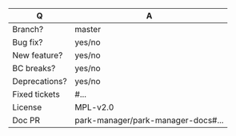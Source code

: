 | Q             | A
| ------------- | ---
| Branch?       | master <!--see comment below-->
| Bug fix?      | yes/no
| New feature?  | yes/no
| BC breaks?    | yes/no
| Deprecations? | yes/no
| Fixed tickets | #... <!-- #-prefixed issue number(s), if any -->
| License       | MPL-v2.0
| Doc PR        | park-manager/park-manager-docs#... <!--highly recommended for new features-->

<!--
- Bug fixes must be submitted against the lowest branch where they apply
  (lowest branches are regularly merged to upper ones so they get the fixes too).
- Features and deprecations must be submitted against the master branch.
- Please fill in this template according to the PR you're about to submit.
- Replace this comment by a description of what your PR is solving.
-->
